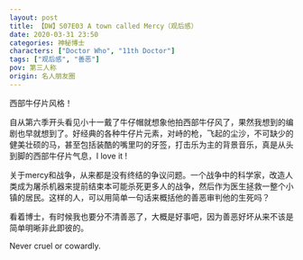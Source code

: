 ```yaml
---
layout: post
title: 【DW】S07E03 A town called Mercy（观后感）
date: 2020-03-31 23:50
categories: 神秘博士
characters: ["Doctor Who", "11th Doctor"]
tags: ["观后感", "善恶"]
pov: 第三人称
origin: 名人朋友圈
---
```


西部牛仔片风格！

自从第六季开头看见小十一戴了牛仔帽就想象他拍西部牛仔风了，果然我想到的编剧也早就想到了。好经典的各种牛仔片元素，对峙的枪，飞起的尘沙，不可缺少的健美壮硕的马，甚至包括装酷的嘴里叼的牙签，打击乐为主的背景音乐，真是从头到脚的西部牛仔片气息，I love it !

关于mercy和战争，从来都是没有终结的争议问题。一个战争中的科学家，改造人类成为屠杀机器来提前结束本可能杀死更多人的战争，然后作为医生拯救一整个小镇的居民。这样的人，可以用简单一句话来概括他的善恶审判他的生死吗？

看着博士，有时候我也要分不清善恶了，大概是好事吧，因为善恶好坏从来不该是简单明晰非此即彼的。

Never cruel or cowardly.
